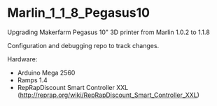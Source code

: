 # Marlin_1_1_8_Pegasus10
Upgrading Makerfarm Pegasus 10" 3D printer from Marlin 1.0.2 to 1.1.8 

Configuration and debugging repo to track changes.

Hardware:  
  - Arduino Mega 2560
  - Ramps 1.4
  - RepRapDiscount Smart Controller XXL (http://reprap.org/wiki/RepRapDiscount_Smart_Controller_XXL)
